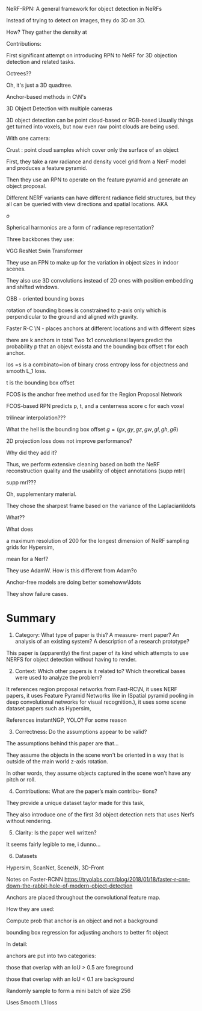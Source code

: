
NeRF-RPN: A general framework for object detection in NeRFs


Instead of trying to detect on images, they do 3D on 3D.

How? They gather the density at

Contributions:

 First significant attempt on introducing RPN to NeRF
for 3D objection detection and related tasks.


Octrees??

Oh, it's just a 3D quadtree.

Anchor-based methods in C\N's

3D Object Detection with multiple cameras

3D object detection can be point cloud-based or RGB-based
Usually things get turned into voxels, but now even raw point clouds are being used.

With one camera:


Crust : point cloud samples which cover only the surface of an object

First, they take a raw radiance and density vocel grid from a NerF model and produces a feature pyramid.

Then they use an RPN to operate on the feature pyramid and generate an object proposal.

Different NERF variants can have different radiance field structures, but they all can be queried with view directions and spatial locations. AKA

$o$


Spherical harmonics are a form of radiance representation?

Three backbones they use:

VGG
ResNet
Swin Transformer


They use an FPN to make up for the variation in object sizes in indoor scenes.

They also use 3D convolutions instead of 2D ones with position embedding and shifted windows.

OBB - oriented bounding boxes

rotation of bounding boxes is constrained to z-axis only which is perpendicular to the ground and aligned with gravity.


Faster R-C \N - places anchors at different locations and with different sizes


there are k anchors in total
Two 1x1 convolutional layers predict the probability p that an objevt exissta and the bounding box offset t for each anchor.


los =s is a combinato=ion of binary cross entropy loss for objectness and smooth L_1 loss.

t is the bounding box offset

FCOS is the anchor free method used for the Region Proposal Network


FCOS-based RPN predicts p, t, and a centerness score c for each voxel


trilinear interpolation???

What the hell is the bounding box offset 
$g = (gx, gy , gz , gw, gl, gh, gθ )$

2D projection loss does not improve performance?

Why did they add it?




Thus, we perform extensive cleaning
based on both the NeRF reconstruction quality and the
usability of object annotations (supp mtrl)

supp mrl???


Oh, supplementary material.


They chose the sharpest frame based on the variance of the Laplacian\ldots

What??


What does 


a maximum
resolution of 200 for the longest dimension of NeRF
sampling grids for Hypersim,

mean for a Nerf?


They use AdamW. How is this different from Adam?o


Anchor-free models are doing better somehoww\ldots

They show failure cases.

# Summary

1. Category: What type of paper is this? A measure-
ment paper? An analysis of an existing system? A
description of a research prototype?

This paper is (apparently) the first paper of its kind which attempts to use NERFS for object detection without having to render.

2. Context: Which other papers is it related to? Which
theoretical bases were used to analyze the problem?

It references region proposal networks from Fast-RC\N, it uses NERF papers, it uses Feature Pyramid Networks like in (Spatial pyramid pooling in deep convolutional networks for
visual recognition.), it uses some scene dataset papers such as Hypersim, 

References instantNGP, YOLO? For some reason

3. Correctness: Do the assumptions appear to be valid?

The assumptions behind this paper are that...

They assume the objects in the scene won't be oriented in a way that is outside of the main world z-axis rotation. 

In other words, they assume objects captured in the scene won't have any pitch or roll.

4. Contributions: What are the paper’s main contribu-
tions?

They provide a unique dataset taylor made for this task, 

They also introduce one of the first 3d object detection nets that uses Nerfs without rendering. 

5. Clarity: Is the paper well written?

It seems fairly legible to me, i dunno...

6. Datasets

Hypersim, ScanNet, Scene\N, 3D-Front



Notes on Faster-RCNN
https://tryolabs.com/blog/2018/01/18/faster-r-cnn-down-the-rabbit-hole-of-modern-object-detection


Anchors are placed throughout the convolutional feature map. 


How they are used:

Compute prob that anchor is an object and not a background

bounding box regression for adjusting anchors to better fit object


In detail:

anchors are put into two categories:

those that overlap with an IoU > 0.5 are foreground

those that overlap with an IoU < 0.1 are background


Randomly sample to form a mini batch of size 256


Uses Smooth L1 loss 






